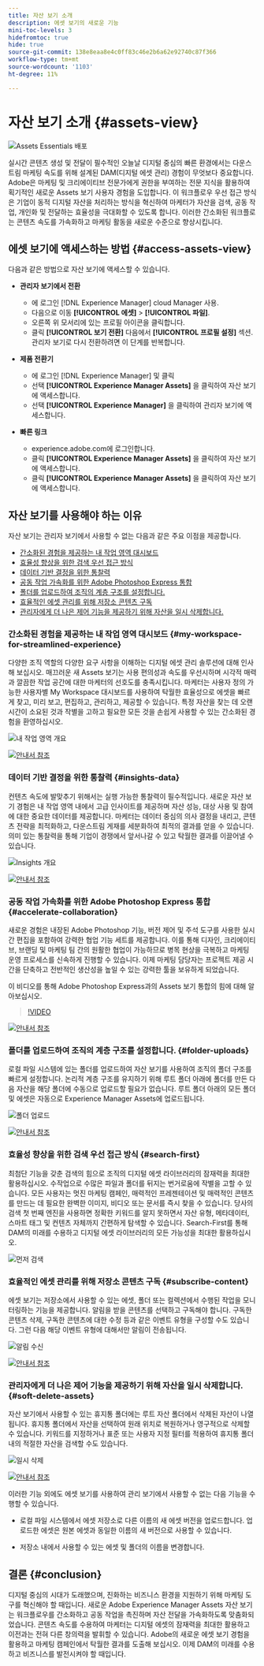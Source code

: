 ```yaml
---
title: 자산 보기 소개
description: 에셋 보기의 새로운 기능
mini-toc-levels: 3
hidefromtoc: true
hide: true
source-git-commit: 138e8eaa8e4c0ff83c46e2b6a62e92740c87f366
workflow-type: tm+mt
source-wordcount: '1103'
ht-degree: 11%

---
```



# 자산 보기 소개 {#assets-view}

![Assets Essentials 배포](assets/banner-image.jpg)

실시간 콘텐츠 생성 및 전달이 필수적인 오늘날 디지털 중심의 빠른 환경에서는 다운스트림 마케팅 속도를 위해 설계된 DAM(디지털 에셋 관리) 경험이 무엇보다 중요합니다. Adobe은 마케팅 및 크리에이티브 전문가에게 권한을 부여하는 전문 지식을 활용하여 획기적인 새로운 Assets 보기 사용자 경험을 도입합니다. 이 워크플로우 우선 접근 방식은 기업이 동적 디지털 자산을 처리하는 방식을 혁신하여 마케터가 자산을 검색, 공동 작업, 개인화 및 전달하는 효율성을 극대화할 수 있도록 합니다. 이러한 간소화된 워크플로는 콘텐츠 속도를 가속화하고 마케팅 활동을 새로운 수준으로 향상시킵니다.

## 에셋 보기에 액세스하는 방법 {#access-assets-view}

다음과 같은 방법으로 자산 보기에 액세스할 수 있습니다.

* **관리자 보기에서 전환**

   * 에 로그인 [!DNL Experience Manager] cloud Manager 사용.
   * 다음으로 이동 **[!UICONTROL 에셋]** > **[!UICONTROL 파일]**.
   * 오른쪽 위 모서리에 있는 프로필 아이콘을 클릭합니다.
   * 클릭 **[!UICONTROL 보기 전환]** 다음에서 **[!UICONTROL 프로필 설정]** 섹션.
관리자 보기로 다시 전환하려면 이 단계를 반복합니다.

* **제품 전환기**
   * 에 로그인 [!DNL Experience Manager] 및 클릭
   * 선택 **[!UICONTROL Experience Manager Assets]** 을 클릭하여 자산 보기에 액세스합니다.
   * 선택 **[!UICONTROL Experience Manager]** 을 클릭하여 관리자 보기에 액세스합니다.

* **빠른 링크**
   * experience.adobe.com에 로그인합니다.
   * 클릭 **[!UICONTROL Experience Manager Assets]** 을 클릭하여 자산 보기에 액세스합니다.
   * 클릭 **[!UICONTROL Experience Manager Assets]** 을 클릭하여 자산 보기에 액세스합니다.

## 자산 보기를 사용해야 하는 이유

자산 보기는 관리자 보기에서 사용할 수 없는 다음과 같은 주요 이점을 제공합니다.

* [간소화된 경험을 제공하는 내 작업 영역 대시보드](#my-workspace-for-streamlined-experience)
* [효율성 향상을 위한 검색 우선 접근 방식](#search-first)
* [데이터 기반 결정을 위한 통찰력](#insights-data)
* [공동 작업 가속화를 위한 Adobe Photoshop Express 통합](#accelerate-collaboration)
* [폴더를 업로드하여 조직의 계층 구조를 설정합니다.](#folder-uploads)
* [효율적인 에셋 관리를 위해 저장소 콘텐츠 구독](#subscribe-content)
* [관리자에게 더 나은 제어 기능을 제공하기 위해 자산을 일시 삭제합니다.](#soft-delete-assets)

### 간소화된 경험을 제공하는 내 작업 영역 대시보드 {#my-workspace-for-streamlined-experience}

다양한 조직 역할의 다양한 요구 사항을 이해하는 디지털 에셋 관리 솔루션에 대해 인사해 보십시오. 매끄러운 새 Assets 보기는 사용 편의성과 속도를 우선시하며 시각적 매력과 깔끔한 작업 공간에 대한 마케터의 선호도를 충족시킵니다. 마케터는 사용자 정의 가능한 사용자별 My Workspace 대시보드를 사용하여 탁월한 효율성으로 에셋을 빠르게 찾고, 미리 보고, 편집하고, 관리하고, 제공할 수 있습니다. 특정 자산을 찾는 데 오랜 시간이 소요된 것과 작별을 고하고 필요한 모든 것을 손쉽게 사용할 수 있는 간소화된 경험을 환영하십시오.

![내 작업 영역 개요](assets/my-workspace-demo.gif)

[![안내서 참조](https://helpx.adobe.com/content/dam/help/en/marketing-cloud/how-to/digital-foundation/_jcr_content/main-pars/image_1250343773/see-the-guide-sm.png)](my-workspace.md)

### 데이터 기반 결정을 위한 통찰력 {#insights-data}

컨텐츠 속도에 발맞추기 위해서는 실행 가능한 통찰력이 필수적입니다. 새로운 자산 보기 경험은 내 작업 영역 내에서 고급 인사이트를 제공하며 자산 성능, 대상 사용 및 참여에 대한 중요한 데이터를 제공합니다. 마케터는 데이터 중심의 의사 결정을 내리고, 콘텐츠 전략을 최적화하고, 다운스트림 게재를 세분화하여 최적의 결과를 얻을 수 있습니다. 의미 있는 통찰력을 통해 기업이 경쟁에서 앞서나갈 수 있고 탁월한 결과를 이끌어낼 수 있습니다.

![Insights 개요](assets/insights-overview.gif)

[![안내서 참조](https://helpx.adobe.com/content/dam/help/en/marketing-cloud/how-to/digital-foundation/_jcr_content/main-pars/image_1250343773/see-the-guide-sm.png)](manage-reports.md#view-live-statistics)

### 공동 작업 가속화를 위한 Adobe Photoshop Express 통합 {#accelerate-collaboration}

새로운 경험은 내장된 Adobe Photoshop 기능, 버전 제어 및 주석 도구를 사용한 실시간 편집을 포함하여 강력한 협업 기능 세트를 제공합니다. 이를 통해 디자인, 크리에이티브, 브랜딩 및 마케팅 팀 간의 원활한 협업이 가능하므로 병목 현상을 극복하고 마케팅 운영 프로세스를 신속하게 진행할 수 있습니다. 이제 마케팅 담당자는 프로젝트 제공 시간을 단축하고 전반적인 생산성을 높일 수 있는 강력한 툴을 보유하게 되었습니다.

이 비디오를 통해 Adobe Photoshop Express과의 Assets 보기 통합의 힘에 대해 알아보십시오.

>[!VIDEO](https://video.tv.adobe.com/v/3420922)

[![안내서 참조](https://helpx.adobe.com/content/dam/help/en/marketing-cloud/how-to/digital-foundation/_jcr_content/main-pars/image_1250343773/see-the-guide-sm.png)](edit-images.md)

### 폴더를 업로드하여 조직의 계층 구조를 설정합니다. {#folder-uploads}

로컬 파일 시스템에 있는 폴더를 업로드하여 자산 보기를 사용하여 조직의 폴더 구조를 빠르게 설정합니다. 논리적 계층 구조를 유지하기 위해 루트 폴더 아래에 폴더를 만든 다음 자산을 해당 폴더에 수동으로 업로드할 필요가 없습니다. 루트 폴더 아래의 모든 폴더 및 에셋은 자동으로 Experience Manager Assets에 업로드됩니다.

![폴더 업로드](assets/folder-uploads.gif)

[![안내서 참조](https://helpx.adobe.com/content/dam/help/en/marketing-cloud/how-to/digital-foundation/_jcr_content/main-pars/image_1250343773/see-the-guide-sm.png)](add-delete.md)

### 효율성 향상을 위한 검색 우선 접근 방식 {#search-first}

최첨단 기능을 갖춘 검색의 힘으로 조직의 디지털 에셋 라이브러리의 잠재력을 최대한 활용하십시오. 수작업으로 수많은 파일과 폴더를 뒤지는 번거로움에 작별을 고할 수 있습니다. 모든 사용자는 멋진 마케팅 캠페인, 매력적인 프레젠테이션 및 매력적인 콘텐츠를 만드는 데 필요한 완벽한 이미지, 비디오 또는 문서를 즉시 찾을 수 있습니다. 당사의 검색 첫 번째 엔진을 사용하면 정확한 키워드를 알지 못하면서 자산 유형, 메타데이터, 스마트 태그 및 컨텐츠 자체까지 간편하게 탐색할 수 있습니다. Search-First를 통해 DAM의 미래를 수용하고 디지털 에셋 라이브러리의 모든 가능성을 최대한 활용하십시오.

![먼저 검색](assets/search-first.gif)

### 효율적인 에셋 관리를 위해 저장소 콘텐츠 구독 {#subscribe-content}

에셋 보기는 저장소에서 사용할 수 있는 에셋, 폴더 또는 컬렉션에서 수행된 작업을 모니터링하는 기능을 제공합니다. 알림을 받을 콘텐츠를 선택하고 구독해야 합니다. 구독한 콘텐츠 삭제, 구독한 콘텐츠에 대한 수정 등과 같은 이벤트 유형을 구성할 수도 있습니다. 그런 다음 해당 이벤트 유형에 대해서만 알림이 전송됩니다.

![알림 수신](assets/notifications.gif)

[![안내서 참조](https://helpx.adobe.com/content/dam/help/en/marketing-cloud/how-to/digital-foundation/_jcr_content/main-pars/image_1250343773/see-the-guide-sm.png)](manage-notifications.md)

### 관리자에게 더 나은 제어 기능을 제공하기 위해 자산을 일시 삭제합니다. {#soft-delete-assets}

자산 보기에서 사용할 수 있는 휴지통 폴더에는 루트 자산 폴더에서 삭제된 자산이 나열됩니다. 휴지통 폴더에서 자산을 선택하여 원래 위치로 복원하거나 영구적으로 삭제할 수 있습니다. 키워드를 지정하거나 표준 또는 사용자 지정 필터를 적용하여 휴지통 폴더 내의 적절한 자산을 검색할 수도 있습니다.

![일시 삭제](assets/soft-delete.gif)

[![안내서 참조](https://helpx.adobe.com/content/dam/help/en/marketing-cloud/how-to/digital-foundation/_jcr_content/main-pars/image_1250343773/see-the-guide-sm.png)](navigate-view.md)

이러한 기능 외에도 에셋 보기를 사용하여 관리 보기에서 사용할 수 없는 다음 기능을 수행할 수 있습니다.

* 로컬 파일 시스템에서 에셋 저장소로 다른 이름의 새 에셋 버전을 업로드합니다. 업로드한 에셋은 원본 에셋과 동일한 이름의 새 버전으로 사용할 수 있습니다.

* 저장소 내에서 사용할 수 있는 에셋 및 폴더의 이름을 변경합니다.

## 결론 {#conclusion}

디지털 중심의 시대가 도래했으며, 진화하는 비즈니스 환경을 지원하기 위해 마케팅 도구를 혁신해야 할 때입니다. 새로운 Adobe Experience Manager Assets 자산 보기는 워크플로우를 간소화하고 공동 작업을 촉진하며 자산 전달을 가속화하도록 맞춤화되었습니다. 콘텐츠 속도를 수용하여 마케터는 디지털 에셋의 잠재력을 최대한 활용하고 이전과는 전혀 다른 창의력을 발휘할 수 있습니다. Adobe의 새로운 에셋 보기 경험을 활용하고 마케팅 캠페인에서 탁월한 결과를 도출해 보십시오. 이제 DAM의 미래를 수용하고 비즈니스를 발전시켜야 할 때입니다.




